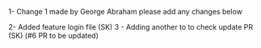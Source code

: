 1- Change 1 made by George Abraham
please add any changes below

2- Added feature login file	(SK)
3 - Adding another to to check update PR (SK) (#6 PR to be updated)
